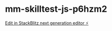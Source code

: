 # mm-skilltest-js-p6hzm2

[Edit in StackBlitz next generation editor ⚡️](https://stackblitz.com/~/github.com/dev-askari/mm-skilltest-js-p6hzm2)
